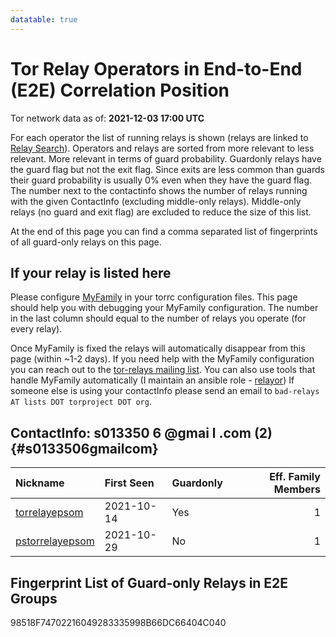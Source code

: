 ```yaml
---
datatable: true
---
```



# Tor Relay Operators in End-to-End (E2E) Correlation Position

Tor network data as of: **2021-12-03 17:00 UTC**

For each operator the list of running relays is shown (relays are linked to [Relay Search](https://metrics.torproject.org/rs.html)).
Operators and relays are sorted from more relevant to less relevant. More relevant in terms of guard probability.
Guardonly relays have the guard flag but not the exit flag.
Since exits are less common than guards their guard probability is usually 0% even when they have the guard flag.
The number next to the contactinfo shows the number of relays running with the given ContactInfo (excluding middle-only relays).
Middle-only relays (no guard and exit flag) are excluded to reduce the size of this list.

At the end of this page you can find a comma separated list of fingerprints of all guard-only relays on this page.

## If your relay is listed here
Please configure [MyFamily](https://www.torproject.org/docs/tor-manual.html.en#MyFamily) in your torrc configuration files.
This page should help you with debugging your MyFamily configuration. The number in the last column should equal to the number of
relays you operate (for every relay).

Once MyFamily is fixed the relays will automatically disappear from this page (within ~1-2 days).
If you need help with the MyFamily configuration you can reach out to the
[tor-relays mailing list](https://lists.torproject.org/cgi-bin/mailman/listinfo/tor-relays).
You can also use tools that handle MyFamily automatically (I maintain an ansible role - 
[relayor](https://medium.com/@nusenu/deploying-tor-relays-with-ansible-6612593fa34d))
If someone else is using your contactInfo please send an email to ```bad-relays AT lists DOT torproject DOT org```.


## ContactInfo: s013350 6 @gmai l .com (2) {#s0133506gmailcom}

| Nickname                                                                                                   | First Seen   | Guardonly   |   Eff. Family Members |
|:-----------------------------------------------------------------------------------------------------------|:-------------|:------------|----------------------:|
| [torrelayepsom](https://metrics.torproject.org/rs.html#details/98518F74702216049283335998B66DC66404C040)   | 2021-10-14   | Yes         |                     1 |
| [pstorrelayepsom](https://metrics.torproject.org/rs.html#details/C9BA228C967E7231CD0B47C49E88BC50A7400584) | 2021-10-29   | No          |                     1 |


## Fingerprint List of Guard-only Relays in E2E Groups

98518F74702216049283335998B66DC66404C040